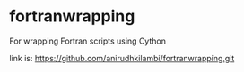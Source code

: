 # fortranwrapping
For wrapping Fortran scripts using Cython

link is: https://github.com/anirudhkilambi/fortranwrapping.git
